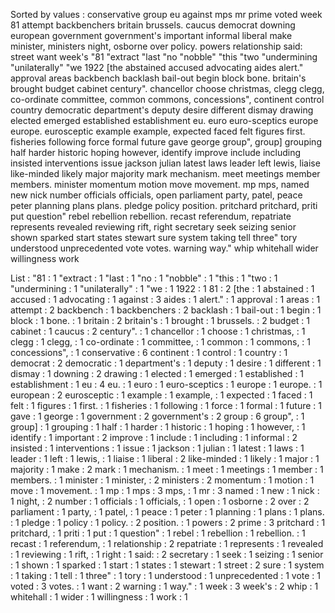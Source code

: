 Sorted by values :
conservative group eu against mps mr prime voted week 81 attempt backbenchers britain brussels. caucus democrat downing european government government's important informal liberal make minister, ministers night, osborne over policy. powers relationship said: street want week's "81 "extract "last "no "nobble" "this "two "undermining "unilaterally" "we 1922 [the abstained accused advocating aides alert." approval areas backbench backlash bail-out begin block bone. britain's brought budget cabinet century". chancellor choose christmas, clegg clegg, co-ordinate committee, common commons, concessions", continent control country democratic department's deputy desire different dismay drawing elected emerged established establishment eu. euro euro-sceptics europe europe. eurosceptic example example, expected faced felt figures first. fisheries following force formal future gave george group", group] grouping half harder historic hoping however, identify improve include including insisted interventions issue jackson julian latest laws leader left lewis, liaise like-minded likely major majority mark mechanism. meet meetings member members. minister momentum motion move movement. mp mps, named new nick number officials officials, open parliament party, patel, peace peter planning plans plans. pledge policy position. pritchard pritchard, priti put question" rebel rebellion rebellion. recast referendum, repatriate represents revealed reviewing rift, right secretary seek seizing senior shown sparked start states stewart sure system taking tell three" tory understood unprecedented vote votes. warning way." whip whitehall wider willingness work 

List :
"81 : 1
"extract : 1
"last : 1
"no : 1
"nobble" : 1
"this : 1
"two : 1
"undermining : 1
"unilaterally" : 1
"we : 1
1922 : 1
81 : 2
[the : 1
abstained : 1
accused : 1
advocating : 1
against : 3
aides : 1
alert." : 1
approval : 1
areas : 1
attempt : 2
backbench : 1
backbenchers : 2
backlash : 1
bail-out : 1
begin : 1
block : 1
bone. : 1
britain : 2
britain's : 1
brought : 1
brussels. : 2
budget : 1
cabinet : 1
caucus : 2
century". : 1
chancellor : 1
choose : 1
christmas, : 1
clegg : 1
clegg, : 1
co-ordinate : 1
committee, : 1
common : 1
commons, : 1
concessions", : 1
conservative : 6
continent : 1
control : 1
country : 1
democrat : 2
democratic : 1
department's : 1
deputy : 1
desire : 1
different : 1
dismay : 1
downing : 2
drawing : 1
elected : 1
emerged : 1
established : 1
establishment : 1
eu : 4
eu. : 1
euro : 1
euro-sceptics : 1
europe : 1
europe. : 1
european : 2
eurosceptic : 1
example : 1
example, : 1
expected : 1
faced : 1
felt : 1
figures : 1
first. : 1
fisheries : 1
following : 1
force : 1
formal : 1
future : 1
gave : 1
george : 1
government : 2
government's : 2
group : 6
group", : 1
group] : 1
grouping : 1
half : 1
harder : 1
historic : 1
hoping : 1
however, : 1
identify : 1
important : 2
improve : 1
include : 1
including : 1
informal : 2
insisted : 1
interventions : 1
issue : 1
jackson : 1
julian : 1
latest : 1
laws : 1
leader : 1
left : 1
lewis, : 1
liaise : 1
liberal : 2
like-minded : 1
likely : 1
major : 1
majority : 1
make : 2
mark : 1
mechanism. : 1
meet : 1
meetings : 1
member : 1
members. : 1
minister : 1
minister, : 2
ministers : 2
momentum : 1
motion : 1
move : 1
movement. : 1
mp : 1
mps : 3
mps, : 1
mr : 3
named : 1
new : 1
nick : 1
night, : 2
number : 1
officials : 1
officials, : 1
open : 1
osborne : 2
over : 2
parliament : 1
party, : 1
patel, : 1
peace : 1
peter : 1
planning : 1
plans : 1
plans. : 1
pledge : 1
policy : 1
policy. : 2
position. : 1
powers : 2
prime : 3
pritchard : 1
pritchard, : 1
priti : 1
put : 1
question" : 1
rebel : 1
rebellion : 1
rebellion. : 1
recast : 1
referendum, : 1
relationship : 2
repatriate : 1
represents : 1
revealed : 1
reviewing : 1
rift, : 1
right : 1
said: : 2
secretary : 1
seek : 1
seizing : 1
senior : 1
shown : 1
sparked : 1
start : 1
states : 1
stewart : 1
street : 2
sure : 1
system : 1
taking : 1
tell : 1
three" : 1
tory : 1
understood : 1
unprecedented : 1
vote : 1
voted : 3
votes. : 1
want : 2
warning : 1
way." : 1
week : 3
week's : 2
whip : 1
whitehall : 1
wider : 1
willingness : 1
work : 1
